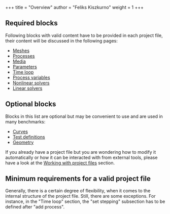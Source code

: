 +++
title = "Overview"
author = "Feliks Kiszkurno"
weight = 1
+++

## Required blocks

Following blocks with valid content have to be provided in each project file, their content will be discussed in the following pages:

- [Meshes](/docs/userguide/blocks/meshes/)
- [Processes](/docs/userguide/blocks/processes/)
- [Media](/docs/userguide/blocks/media/)
- [Parameters](/docs/userguide/blocks/parameters/)
- [Time loop](/docs/userguide/blocks/time_loop/)
- [Process variables](/docs/userguide/blocks/process_variables/)
- [Nonlinear solvers](/docs/userguide/blocks/nonlinear_solvers/)
- [Linear solvers](/docs/userguide/blocks/linear_solvers/)

## Optional blocks

Blocks in this list are optional but may be convenient to use and are used in many benchmarks:

- [Curves](/docs/userguide/blocks/curves/)
- [Test definitions](/docs/userguide/blocks/test_definitions/)
- [Geometry](/docs/userguide/blocks/geometry/)

If you already have a project file but you are wondering how to modify it automatically or how it can be interacted with from external tools, please have a look at the [Working with project files](/docs/userguide/basics/working_with_project_files/) section.

## Minimum requirements for a valid project file

Generally, there is a certain degree of flexibility, when it comes to the internal structure of the project file.
Still, there are some exceptions.
For instance, in the "Time loop" section, the "set stepping" subsection has to be defined after "add process".
